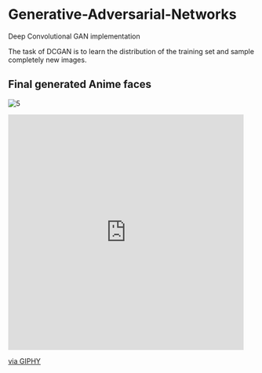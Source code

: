 # Generative-Adversarial-Networks
Deep Convolutional GAN implementation

The task of DCGAN is to learn the distribution of the training set and sample completely new images.

## Final generated Anime faces
![5](https://user-images.githubusercontent.com/111515619/219950385-eac32131-dc5a-4a8b-8339-43076aa6cd16.png)

<iframe src="https://giphy.com/embed/Od0QRnzwRBYmDU3eEO" width="480" height="480" frameBorder="0" class="giphy-embed" allowFullScreen></iframe><p><a href="https://giphy.com/gifs/primevideo-2020-borat-subsequent-moviefilm-Od0QRnzwRBYmDU3eEO">via GIPHY</a></p>
